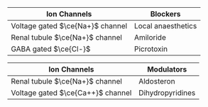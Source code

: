
| Ion Channels                     | Blockers           |
| -------------------------------- | ------------------ |
| Voltage gated $\ce{Na+}$ channel | Local anaesthetics |
| Renal tubule $\ce{Na+}$ channel  | Amiloride          |
| GABA gated $\ce{Cl-}$            | Picrotoxin         |

| Ion Channels                      | Modulators |
| --------------------------------- | ---------- |
| Renal tubule $\ce{Na+}$ channel   | Aldosteron |
| Voltage gated $\ce{Ca++}$ channel | Dihydropyridines           |

